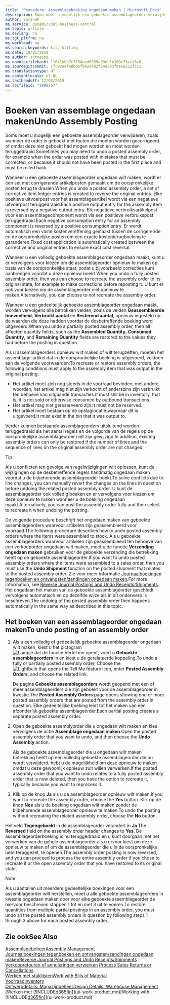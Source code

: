 ```yaml
---
title: 'Procedure: Assemblageboeking ongedaan maken | Microsoft Docs'
description: Soms moet u mogelijk een geboekte assemblageorder verwijderen, zoals wanneer de order is geboekt met fouten die moeten worden gecorrigeerd of omdat deze niet geboekt had mogen worden en moet worden teruggedraaid.
author: SorenGP
ms.service: dynamics365-business-central
ms.topic: article
ms.devlang: na
ms.tgt_pltfrm: na
ms.workload: na
ms.search.keywords: kit, kitting
ms.date: 10/01/2019
ms.author: sgroespe
ms.openlocfilehash: 11041ebb7c7154eed6959a99ec5b100c73ccd8c6
ms.sourcegitcommit: cfc92eefa8b06fb426482f54e393f0e6e222f712
ms.translationtype: HT
ms.contentlocale: nl-NL
ms.lasthandoff: 12/03/2019
ms.locfileid: "2880757"
---
```

# <a name="undo-assembly-posting"></a><span data-ttu-id="d144c-103">Boeken van assemblage ongedaan maken</span><span class="sxs-lookup"><span data-stu-id="d144c-103">Undo Assembly Posting</span></span>
<span data-ttu-id="d144c-104">Soms moet u mogelijk een geboekte assemblageorder verwijderen, zoals wanneer de order is geboekt met fouten die moeten worden gecorrigeerd of omdat deze niet geboekt had mogen worden en moet worden teruggedraaid.</span><span class="sxs-lookup"><span data-stu-id="d144c-104">Sometimes you may need to undo a posted assembly order, for example when the order was posted with mistakes that must be corrected, or because it should not have been posted in the first place and must be rolled back.</span></span>

<span data-ttu-id="d144c-105">Wanneer u een geboekte assemblageorder ongedaan wilt maken, wordt er een set met corrigerende artikelposten gemaakt om de oorspronkelijke posten terug te draaien.</span><span class="sxs-lookup"><span data-stu-id="d144c-105">When you undo a posted assembly order, a set of corrective item ledger entries is created to reverse the original entries.</span></span> <span data-ttu-id="d144c-106">Elke positieve uitvoerpost voor het assemblageartikel wordt via een negatieve uitvoerpost teruggedraaid.</span><span class="sxs-lookup"><span data-stu-id="d144c-106">Each positive output entry for the assembly item is reversed by a negative output entry.</span></span> <span data-ttu-id="d144c-107">Elk negatieve verbruiksartikelpost voor een assemblagecomponent wordt via een positieve verbruikspost teruggedraaid.</span><span class="sxs-lookup"><span data-stu-id="d144c-107">Each negative consumption entry for an assembly component is reversed by a positive consumption entry.</span></span> <span data-ttu-id="d144c-108">Er wordt automatisch een vaste kostenvereffening gemaakt tussen de corrigerende en de oorspronkelijke posten om een exacte kostenterugboeking te garanderen.</span><span class="sxs-lookup"><span data-stu-id="d144c-108">Fixed cost application is automatically created between the corrective and original entries to ensure exact cost reversal.</span></span>  

<span data-ttu-id="d144c-109">Wanneer u een volledig geboekte assemblageorder ongedaan maakt, kunt u er vervolgens voor kiezen om de assemblageorder opnieuw te maken op basis van de oorspronkelijke staat, zodat u bijvoorbeeld correcties kunt aanbrengen voordat u deze opnieuw boekt.</span><span class="sxs-lookup"><span data-stu-id="d144c-109">When you undo a fully posted assembly order, then you can choose to recreate the assembly order to its original state, for example to make corrections before reposting it.</span></span> <span data-ttu-id="d144c-110">U kunt er ook voor kiezen om de assemblageorder niet opnieuw te maken.</span><span class="sxs-lookup"><span data-stu-id="d144c-110">Alternatively, you can choose to not recreate the assembly order.</span></span>  

<span data-ttu-id="d144c-111">Wanneer u een gedeeltelijk geboekte assemblageorder ongedaan maakt, worden vervolgens alle betrokken velden, zoals de velden **Geassembleerde hoeveelheid**, **Verbruikt aantal** en **Resterend aantal**, opnieuw ingesteld op de waarden die deze hadden voordat de desbetreffende boeking werd uitgevoerd.</span><span class="sxs-lookup"><span data-stu-id="d144c-111">When you undo a partially posted assembly order, then all affected quantity fields, such as the **Assembled Quantity**, **Consumed Quantity**, and **Remaining Quantity** fields are restored to the values they had before the posting in question.</span></span>  

<span data-ttu-id="d144c-112">Als u assemblageorders opnieuw wilt maken of wilt terugzetten, moeten het assemblage-artikel dat in de oorspronkelijke boeking is uitgevoerd, voldoen aan de volgende voorwaarden:</span><span class="sxs-lookup"><span data-stu-id="d144c-112">To recreate or restore assembly orders, the following conditions must apply to the assembly item that was output in the original posting:</span></span>  

-   <span data-ttu-id="d144c-113">Het artikel moet zich nog steeds in de voorraad bevinden, met andere woorden, het artikel mag niet zijn verkocht of anderszins zijn verbruikt ten behoeve van uitgaande transacties.</span><span class="sxs-lookup"><span data-stu-id="d144c-113">It must still be in inventory, that is, it is not sold or otherwise consumed by outbound transactions.</span></span>  
-   <span data-ttu-id="d144c-114">Het artikel mag niet gereserveerd zijn.</span><span class="sxs-lookup"><span data-stu-id="d144c-114">It must not be reserved.</span></span>  
-   <span data-ttu-id="d144c-115">Het artikel moet bestaan op de opslaglocatie waarnaar dit is uitgevoerd.</span><span class="sxs-lookup"><span data-stu-id="d144c-115">It must exist in the bin that it was output to.</span></span>  

<span data-ttu-id="d144c-116">Verder kunnen bestaande assemblageorders uitsluitend worden teruggedraaid als het aantal regels en de volgorde van de regels op de oorspronkelijke assemblageorder niet zijn gewijzigd.</span><span class="sxs-lookup"><span data-stu-id="d144c-116">In addition, existing assembly orders can only be restored if the number of lines and the sequence of lines on the original assembly order are not changed.</span></span>  

> [!TIP]  
>  <span data-ttu-id="d144c-117">Als u conflicten ten gevolge van regelwijzigingen wilt oplossen, kunt de wijzigingen op de desbetreffende regels handmatig ongedaan maken voordat u de bijbehorende assemblageorder boekt.</span><span class="sxs-lookup"><span data-stu-id="d144c-117">To solve conflicts due to line changes, you can manually revert the changes on the lines in question before undoing the related posted assembly order.</span></span> <span data-ttu-id="d144c-118">U kunt de assemblageorder ook volledig boeken en er vervolgens voor kiezen om deze opnieuw te maken wanneer u de boeking ongedaan maakt.</span><span class="sxs-lookup"><span data-stu-id="d144c-118">Alternatively, you can post the assembly order fully and then select to recreate it when undoing the posting.</span></span>  

<span data-ttu-id="d144c-119">De volgende procedure beschrijft het ongedaan maken van geboekte assemblageorders waarvoor artikelen zijn geassembleerd voor voorraad.</span><span class="sxs-lookup"><span data-stu-id="d144c-119">The following procedure describes how to undo posted assembly orders where the items were assembled to stock.</span></span> <span data-ttu-id="d144c-120">Als u geboekte assemblageorders waarvoor artikelen zijn geassembleerd ten behoeve van een verkooporder ongedaan wilt maken, moet u de functie **Verzending ongedaan maken** gebruiken voor de geboekte verzending die betrekking heeft op de geboekte assemblageorder.</span><span class="sxs-lookup"><span data-stu-id="d144c-120">If you want to undo posted assembly orders where the items were assembled to a sales order, then you must use the **Undo Shipment** function on the posted shipment that relates to the posted assembly order.</span></span> <span data-ttu-id="d144c-121">Zie voor meer informatie [Journaalboekingen tegenboeken en ontvangsten/zendingen ongedaan maken](finance-how-reverse-journal-posting.md).</span><span class="sxs-lookup"><span data-stu-id="d144c-121">For more information, see [Reverse Journal Postings and Undo Receipts/Shipments](finance-how-reverse-journal-posting.md).</span></span> <span data-ttu-id="d144c-122">Het ongedaan het maken van de geboekte assemblageorder geschiedt vervolgens automatisch en op dezelfde wijze als in dit onderwerp is beschreven.</span><span class="sxs-lookup"><span data-stu-id="d144c-122">The undoing of the posted assembly order then happens automatically in the same way as described in this topic.</span></span>  

## <a name="to-undo-posting-of-an-assembly-order"></a><span data-ttu-id="d144c-123">Het boeken van een assemblageorder ongedaan maken</span><span class="sxs-lookup"><span data-stu-id="d144c-123">To undo posting of an assembly order</span></span>  
1.  <span data-ttu-id="d144c-124">Als u een volledig of gedeeltelijk geboekte assemblageorder ongedaan wilt maken, kiest u het pictogram ![Lampje dat de functie Vertel me opent](media/ui-search/search_small.png "Vertel me wat u wilt doen"), voert u **Geboekte assemblageorders** in en kiest u de gerelateerde koppeling.</span><span class="sxs-lookup"><span data-stu-id="d144c-124">To undo a fully or partially posted assembly order, Choose the ![Lightbulb that opens the Tell Me feature](media/ui-search/search_small.png "Tell me what you want to do") icon, enter **Posted Assembly Orders**, and choose the related link.</span></span>  

    <span data-ttu-id="d144c-125">De pagina **Geboekte assemblageorders** wordt geopend met een of meer assemblageorders die zijn geboekt voor de assemblageorder in kwestie.</span><span class="sxs-lookup"><span data-stu-id="d144c-125">The **Posted Assembly Orders** page opens showing one or more posted assembly orders that are posted from the assembly order in question.</span></span> <span data-ttu-id="d144c-126">Elke gedeeltelijke boeking leidt tot het maken van een afzonderlijk geboekte assemblageorder.</span><span class="sxs-lookup"><span data-stu-id="d144c-126">Each partial posting creates a separate posted assembly order.</span></span>  
2.  <span data-ttu-id="d144c-127">Open de geboekte assemblyorder die u ongedaan wilt maken en kies vervolgens de actie **Assemblage ongedaan maken**.</span><span class="sxs-lookup"><span data-stu-id="d144c-127">Open the posted assembly order that you want to undo, and then choose the **Undo Assembly** action.</span></span>  

    <span data-ttu-id="d144c-128">Als de geboekte assemblageorder die u ongedaan wilt maken betrekking heeft op een volledig geboekte assemblageorder die nu wordt verwijderd, hebt u de mogelijkheid om deze opnieuw te maken omdat u deze gewoonlijk opnieuw zult willen verwerken.</span><span class="sxs-lookup"><span data-stu-id="d144c-128">If the posted assembly order that you want to undo relates to a fully posted assembly order that is now deleted, then you have the option to recreate it, typically because you want to reprocess it.</span></span>  
3.  <span data-ttu-id="d144c-129">Klik op de knop **Ja** als u de assemblageorder opnieuw wilt maken.</span><span class="sxs-lookup"><span data-stu-id="d144c-129">If you want to recreate the assembly order, choose the **Yes** button.</span></span> <span data-ttu-id="d144c-130">Klik op de knop **Nee** als u de boeking ongedaan wilt maken zonder de bijbehorende assemblageorder opnieuw te maken.</span><span class="sxs-lookup"><span data-stu-id="d144c-130">To undo the posting without recreating the related assembly order, choose the **No** button.</span></span>  

<span data-ttu-id="d144c-131">Het veld **Tegengeboekt** in de assemblageorder verandert in **Ja**.</span><span class="sxs-lookup"><span data-stu-id="d144c-131">The **Reversed** field on the assembly order header changes to **Yes**.</span></span> <span data-ttu-id="d144c-132">De assemblageorderboeking is nu teruggedraaid en u kunt doorgaan met het verwerken van de gehele assemblageorder als u ervoor kiest om deze opnieuw te maken of om de assemblageorder die u in de oorspronkelijke hebt teruggezet, te openen.</span><span class="sxs-lookup"><span data-stu-id="d144c-132">The assembly order posting is now reversed, and you can proceed to process the entire assembly order if you chose to recreate it or the open assembly order that you have restored to its original state.</span></span>  

> [!NOTE]  
>  <span data-ttu-id="d144c-133">Als u aantallen uit meerdere gedeeltelijke boekingen voor een assemblageorder wilt herstellen, moet u alle geboekte assemblageorders in kwestie ongedaan maken door voor elke geboekte assemblageorder de hiervoor beschreven stappen 1 tot en met 3 uit te voeren.</span><span class="sxs-lookup"><span data-stu-id="d144c-133">To restore quantities from multiple partial postings in an assembly order, you must undo all the posted assembly orders in question by following steps 1 through 3 above for each posted assembly order.</span></span>  

## <a name="see-also"></a><span data-ttu-id="d144c-134">Zie ook</span><span class="sxs-lookup"><span data-stu-id="d144c-134">See Also</span></span>  
[<span data-ttu-id="d144c-135">Assemblagebeheer</span><span class="sxs-lookup"><span data-stu-id="d144c-135">Assembly Management</span></span>](assembly-assemble-items.md)  
[<span data-ttu-id="d144c-136">Journaalboekingen tegenboeken en ontvangsten/zendingen ongedaan maken</span><span class="sxs-lookup"><span data-stu-id="d144c-136">Reverse Journal Postings and Undo Receipts/Shipments</span></span>](finance-how-reverse-journal-posting.md)  
<span data-ttu-id="d144c-137">[Verkoopretouren of annuleringen verwerken](sales-how-process-sales-returns-cancellations.md)  </span><span class="sxs-lookup"><span data-stu-id="d144c-137">[Process Sales Returns or Cancellations](sales-how-process-sales-returns-cancellations.md)  </span></span>  
[<span data-ttu-id="d144c-138">Werken met stuklijsten</span><span class="sxs-lookup"><span data-stu-id="d144c-138">Work with Bills of Material</span></span>](inventory-how-work-BOMs.md)  
[<span data-ttu-id="d144c-139">Voorraad</span><span class="sxs-lookup"><span data-stu-id="d144c-139">Inventory</span></span>](inventory-manage-inventory.md)  
[<span data-ttu-id="d144c-140">Ontwerpdetails: Magazijnbeheer</span><span class="sxs-lookup"><span data-stu-id="d144c-140">Design Details: Warehouse Management</span></span>](design-details-warehouse-management.md)  
<span data-ttu-id="d144c-141">[Werken met [!INCLUDE[d365fin](includes/d365fin_md.md)]](ui-work-product.md)</span><span class="sxs-lookup"><span data-stu-id="d144c-141">[Working with [!INCLUDE[d365fin](includes/d365fin_md.md)]](ui-work-product.md)</span></span>
